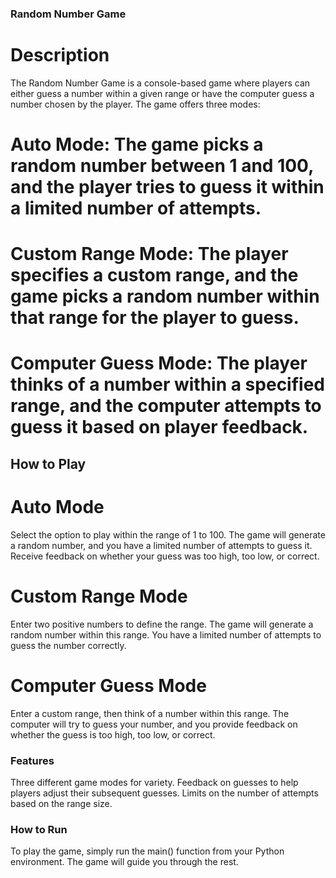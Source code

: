 ### Random Number Game
# Description
The Random Number Game is a console-based game where players can either guess a number within a given range or have the computer guess a number chosen by the player. The game offers three modes:

# Auto Mode: The game picks a random number between 1 and 100, and the player tries to guess it within a limited number of attempts.
# Custom Range Mode: The player specifies a custom range, and the game picks a random number within that range for the player to guess.
# Computer Guess Mode: The player thinks of a number within a specified range, and the computer attempts to guess it based on player feedback.
## How to Play
# Auto Mode
Select the option to play within the range of 1 to 100.
The game will generate a random number, and you have a limited number of attempts to guess it.
Receive feedback on whether your guess was too high, too low, or correct.
# Custom Range Mode
Enter two positive numbers to define the range.
The game will generate a random number within this range.
You have a limited number of attempts to guess the number correctly.
# Computer Guess Mode
Enter a custom range, then think of a number within this range.
The computer will try to guess your number, and you provide feedback on whether the guess is too high, too low, or correct.
### Features
Three different game modes for variety.
Feedback on guesses to help players adjust their subsequent guesses.
Limits on the number of attempts based on the range size.
### How to Run
To play the game, simply run the main() function from your Python environment. The game will guide you through the rest.
